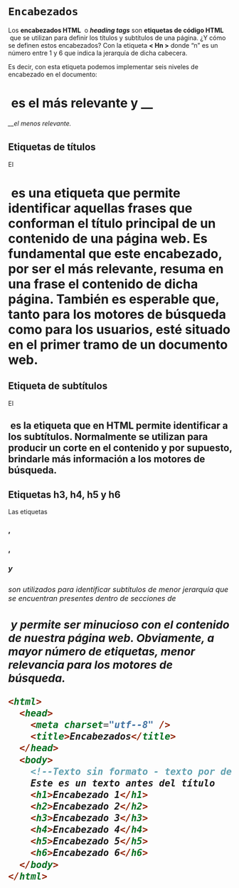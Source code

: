 # `Encabezados`

Los **encabezados HTML**  o ***heading tags*** son **etiquetas de código HTML**  que se utilizan para definir los títulos y subtítulos de una página. ¿Y cómo se definen estos encabezados? Con la etiqueta __< Hn >__ donde “n” es un número entre 1 y 6 que indica la jerarquía de dicha cabecera.

Es decir, con esta etiqueta podemos implementar seis niveles de encabezado en el documento: __<h1>__ es el más relevante y __<h6>__el menos relevante.

## ******************Etiquetas de títulos******************
El <h1> es una etiqueta que permite identificar aquellas frases que conforman el título principal de un contenido de una página web. Es fundamental que este encabezado, por ser el más relevante, resuma en una frase el contenido de dicha página. También es esperable que, tanto para los motores de búsqueda como para los usuarios, esté situado en el primer tramo de un documento web.

## ********************Etiqueta de subtítulos********************
El __<h2>__ es la etiqueta que en __**HTML**__ permite identificar a los subtítulos. Normalmente se utilizan para producir un corte en el contenido y por supuesto, brindarle más información a los motores de búsqueda.

## ****Etiquetas**** h3, h4, h5 y h6

Las etiquetas __<h3>, <h4>, <h5> y <h6>__ son utilizados para identificar subtítulos de menor jerarquía que se encuentran presentes dentro de secciones de __**<h2>**__ y permite ser minucioso con el contenido de nuestra página web. Obviamente, a mayor número de etiquetas, menor relevancia para los motores de búsqueda.

```html
<html>
  <head>
    <meta charset="utf--8" />
    <title>Encabezados</title>
  </head>
  <body>
    <!--Texto sin formato - texto por defecto 16 pixeles -->
    Este es un texto antes del título
    <h1>Encabezado 1</h1>
    <h2>Encabezado 2</h2>
    <h3>Encabezado 3</h3>
    <h4>Encabezado 4</h4>
    <h5>Encabezado 5</h5>
    <h6>Encabezado 6</h6>
  </body>
</html>
```
